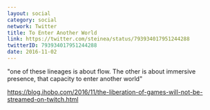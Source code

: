 ```yaml
---
layout: social
category: social
network: Twitter
title: To Enter Another World
link: https://twitter.com/steinea/status/793934017951244288
twitterID: 793934017951244288
date: 2016-11-02
---
```


"one of these lineages is about flow. The other is about immersive presence, that capacity to enter another world"

<https://blog.ihobo.com/2016/11/the-liberation-of-games-will-not-be-streamed-on-twitch.html>
